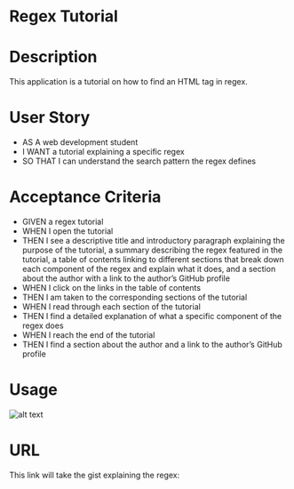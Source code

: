 # Regex Tutorial 

# Description

This application is a tutorial on how to find an HTML tag in regex.

# User Story

- AS A web development student
- I WANT a tutorial explaining a specific regex
- SO THAT I can understand the search pattern the regex defines

# Acceptance Criteria

- GIVEN a regex tutorial
- WHEN I open the tutorial
- THEN I see a descriptive title and introductory paragraph explaining the purpose of the tutorial, a summary describing the regex featured in the tutorial, a table of contents linking to different sections that break down each component of the regex and explain what it does, and a section about the author with a link to the author’s GitHub profile
- WHEN I click on the links in the table of contents
- THEN I am taken to the corresponding sections of the tutorial
- WHEN I read through each section of the tutorial
- THEN I find a detailed explanation of what a specific component of the regex does
- WHEN I reach the end of the tutorial
- THEN I find a section about the author and a link to the author’s GitHub profile

# Usage

![alt text](./)

# URL

This link will take the gist explaining the regex: